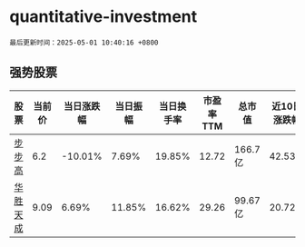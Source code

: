 # quantitative-investment

`最后更新时间：2025-05-01 10:40:16 +0800`

## 强势股票

|股票|当前价|当日涨跌幅|当日振幅|当日换手率|市盈率TTM|总市值|近10日涨跌幅|
|----|----|----|----|----|----|----|----|
|[步步高](https://xueqiu.com/S/SZ002251)|6.2|-10.01%|7.69%|19.85%|12.72|166.7亿|42.53%|
|[华胜天成](https://xueqiu.com/S/SH600410)|9.09|6.69%|11.85%|16.62%|29.26|99.67亿|20.72%|
